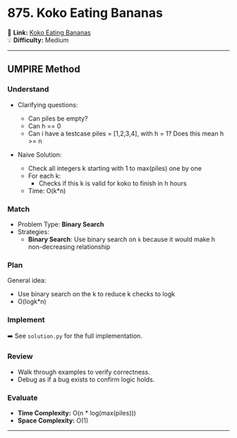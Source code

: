 # 875. Koko Eating Bananas

🔗 **Link:** [Koko Eating Bananas](https://leetcode.com/problems/koko-eating-bananas/description/)  
💡 **Difficulty:** Medium

---


## UMPIRE Method

### Understand
- Clarifying questions:
  - Can piles be empty?
  - Can h == 0
  - Can i have a testcase piles = [1,2,3,4], with h = 1? Does this mean h >= n

  
- Naive Solution:
  - Check all integers k starting with 1 to max(piles) one by one
  - For each k:
    - Checks if this k is valid for koko to finish in h hours
  - Time: O(k*n)


### Match
- Problem Type: **Binary Search**  
- Strategies:
  - **Binary Search**: Use binary search on `k` because it would make h non-decreasing relationship

### Plan
General idea:  
- Use binary search on the k to reduce k checks to logk
- O(logk*n)


### Implement
➡️ See `solution.py` for the full implementation.  

### Review
- Walk through examples to verify correctness.  
- Debug as if a bug exists to confirm logic holds.  

### Evaluate
- **Time Complexity:** O(n * log(max(piles)))
- **Space Complexity:** O(1)  

---


